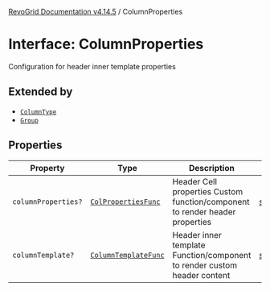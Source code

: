 [RevoGrid Documentation v4.14.5](README.md) / ColumnProperties

# Interface: ColumnProperties

Configuration for header inner template properties

## Extended by

- [`ColumnType`](Interface.ColumnType.md)
- [`Group`](Interface.Group.md)

## Properties

| Property | Type | Description | Defined in |
| ------ | ------ | ------ | ------ |
| `columnProperties?` | [`ColPropertiesFunc`](TypeAlias.ColPropertiesFunc.md) | Header Cell properties Custom function/component to render header properties | [src/types/interfaces.ts:121](https://github.com/revolist/revogrid/blob/395fb64310e6654557393205ff295dbb2f4142c5/src/types/interfaces.ts#L121) |
| `columnTemplate?` | [`ColumnTemplateFunc`](TypeAlias.ColumnTemplateFunc.md) | Header inner template Function/component to render custom header content | [src/types/interfaces.ts:116](https://github.com/revolist/revogrid/blob/395fb64310e6654557393205ff295dbb2f4142c5/src/types/interfaces.ts#L116) |
